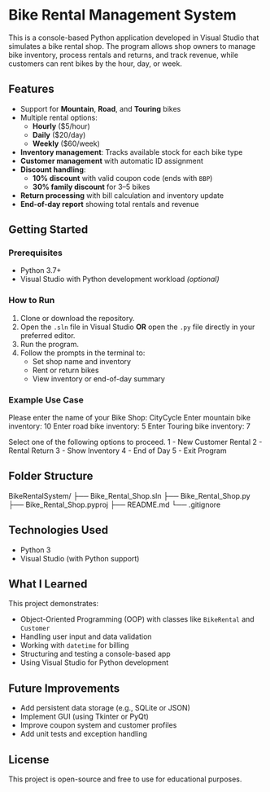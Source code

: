 # Bike Rental Management System

This is a console-based Python application developed in Visual Studio that simulates a bike rental shop. The program allows shop owners to manage bike inventory, process rentals and returns, and track revenue, while customers can rent bikes by the hour, day, or week.

## Features

- Support for **Mountain**, **Road**, and **Touring** bikes
- Multiple rental options:
  - **Hourly** ($5/hour)
  - **Daily** ($20/day)
  - **Weekly** ($60/week)
- **Inventory management**: Tracks available stock for each bike type
- **Customer management** with automatic ID assignment
- **Discount handling**:
  - **10% discount** with valid coupon code (ends with `BBP`)
  - **30% family discount** for 3–5 bikes
- **Return processing** with bill calculation and inventory update
- **End-of-day report** showing total rentals and revenue

## Getting Started

### Prerequisites

- Python 3.7+
- Visual Studio with Python development workload *(optional)*

### How to Run

1. Clone or download the repository.
2. Open the `.sln` file in Visual Studio **OR** open the `.py` file directly in your preferred editor.
3. Run the program.
4. Follow the prompts in the terminal to:
   - Set shop name and inventory
   - Rent or return bikes
   - View inventory or end-of-day summary

### Example Use Case

Please enter the name of your Bike Shop: CityCycle
Enter mountain bike inventory: 10
Enter road bike inventory: 5
Enter Touring bike inventory: 7

Select one of the following options to proceed.
1 - New Customer Rental
2 - Rental Return
3 - Show Inventory
4 - End of Day
5 - Exit Program

## Folder Structure

BikeRentalSystem/
├── Bike_Rental_Shop.sln
├── Bike_Rental_Shop.py
├── Bike_Rental_Shop.pyproj
├── README.md
└── .gitignore

## Technologies Used

- Python 3
- Visual Studio (with Python support)

## What I Learned

This project demonstrates:

- Object-Oriented Programming (OOP) with classes like `BikeRental` and `Customer`
- Handling user input and data validation
- Working with `datetime` for billing
- Structuring and testing a console-based app
- Using Visual Studio for Python development

## Future Improvements

- Add persistent data storage (e.g., SQLite or JSON)
- Implement GUI (using Tkinter or PyQt)
- Improve coupon system and customer profiles
- Add unit tests and exception handling

## License

This project is open-source and free to use for educational purposes.

